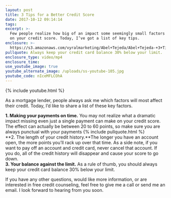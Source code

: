 ```yaml
---
layout: post
title: 3 Tips for a Better Credit Score
date: 2017-10-12 09:14:14
tags:
excerpt: >-
  Few people realize how big of an impact some seemingly small factors can have
  on your credit score. Today, I’ve got a list of key tips.
enclosure: >-
  https://s3.amazonaws.com/vyralmarketing/Abel+Tejeda/Abel+Tejeda-+3+Tips+for+a+Better+Credit+Score.mp4
pullquote: Always keep your credit card balance 30% below your limit.
enclosure_type: video/mp4
enclosure_time:
use_youtube_image: true
youtube_alternate_image: /uploads/ss-youtube-105.jpg
youtube_code: nIceMFLCOhA
---
```



{% include youtube.html %}

As a mortgage lender, people always ask me which factors will most affect their credit. Today, I’d like to share a list of these key factors.

**1. Making your payments on time.** You may not realize what a dramatic impact missing even just a single payment can make on your credit score. The effect can actually be between 20 to 60 points, so make sure you are always punctual with your payments {% include pullquote.html %}<br>**2. The length of your credit history.**The longer you have an account open, the more points you’ll rack up over that time. As a side note, if you want to pay off an account and credit card, never cancel that account. If you do, all of the credit history will disappear and cause your score to go down.<br>**3. Your balance against the limit.** As a rule of thumb, you should always keep your credit card balance 30% below your limit.

If you have any other questions, would like more information, or are interested in free credit counseling, feel free to give me a call or send me an email. I look forward to hearing from you soon.